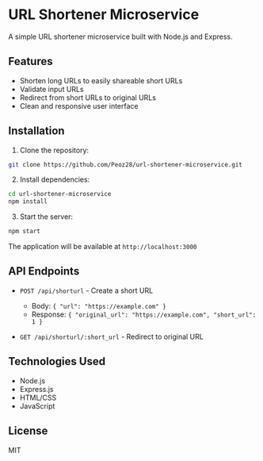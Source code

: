 # URL Shortener Microservice

A simple URL shortener microservice built with Node.js and Express.

## Features

- Shorten long URLs to easily shareable short URLs
- Validate input URLs
- Redirect from short URLs to original URLs
- Clean and responsive user interface

## Installation

1. Clone the repository:
```bash
git clone https://github.com/Peoz28/url-shortener-microservice.git
```

2. Install dependencies:
```bash
cd url-shortener-microservice
npm install
```

3. Start the server:
```bash
npm start
```

The application will be available at `http://localhost:3000`

## API Endpoints

- `POST /api/shorturl` - Create a short URL
  - Body: `{ "url": "https://example.com" }`
  - Response: `{ "original_url": "https://example.com", "short_url": 1 }`

- `GET /api/shorturl/:short_url` - Redirect to original URL

## Technologies Used

- Node.js
- Express.js
- HTML/CSS
- JavaScript

## License

MIT 
